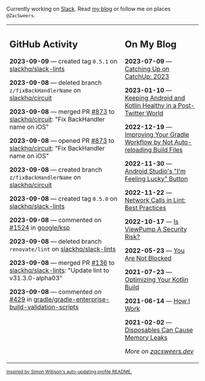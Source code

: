 Currently working on [Slack](https://slack.com/). Read [my blog](https://zacsweers.dev/) or follow me on places `@ZacSweers`.

<table><tr><td valign="top" width="60%">

## GitHub Activity
<!-- githubActivity starts -->
**2023-09-09** — created tag `0.5.1` on [slackhq/slack-lints](https://github.com/slackhq/slack-lints)

**2023-09-08** — deleted branch `z/fixBackHandlerName` on [slackhq/circuit](https://github.com/slackhq/circuit)

**2023-09-08** — merged PR [#873](https://github.com/slackhq/circuit/pull/873) to [slackhq/circuit](https://github.com/slackhq/circuit): "Fix BackHandler name on iOS"

**2023-09-08** — opened PR [#873](https://github.com/slackhq/circuit/pull/873) to [slackhq/circuit](https://github.com/slackhq/circuit): "Fix BackHandler name on iOS"

**2023-09-08** — created branch `z/fixBackHandlerName` on [slackhq/circuit](https://github.com/slackhq/circuit)

**2023-09-08** — created tag `0.5.0` on [slackhq/slack-lints](https://github.com/slackhq/slack-lints)

**2023-09-08** — commented on [#1524](https://github.com/google/ksp/issues/1524#issuecomment-1712111801) in [google/ksp](https://github.com/google/ksp)

**2023-09-08** — deleted branch `renovate/lint` on [slackhq/slack-lints](https://github.com/slackhq/slack-lints)

**2023-09-08** — merged PR [#136](https://github.com/slackhq/slack-lints/pull/136) to [slackhq/slack-lints](https://github.com/slackhq/slack-lints): "Update lint to v31.3.0-alpha03"

**2023-09-08** — commented on [#429](https://github.com/gradle/gradle-enterprise-build-validation-scripts/issues/429#issuecomment-1712103037) in [gradle/gradle-enterprise-build-validation-scripts](https://github.com/gradle/gradle-enterprise-build-validation-scripts)
<!-- githubActivity ends -->
</td><td valign="top" width="40%">

## On My Blog
<!-- blog starts -->
**2023-07-09** — [Catching Up on CatchUp: 2023](https://www.zacsweers.dev/catching-up-on-catchup-2023/)

**2023-01-10** — [Keeping Android and Kotlin Healthy in a Post-Twitter World](https://www.zacsweers.dev/keeping-android-healthy/)

**2022-12-19** — [Improving Your Gradle Workflow by Not Auto-reloading Build Files](https://www.zacsweers.dev/improving-your-workflow-by-not-auto-reloading-build-files/)

**2022-11-30** — [Android Studio's "I'm Feeling Lucky" Button](https://www.zacsweers.dev/android-studios-im-feeling-lucky-button/)

**2022-11-22** — [Network Calls in Lint: Best Practices](https://www.zacsweers.dev/network-calls-in-lint-best-practices/)

**2022-10-17** — [Is ViewPump A Security Risk?](https://www.zacsweers.dev/is-viewpump-a-security-risk/)

**2022-05-23** — [You Are Not Blocked](https://www.zacsweers.dev/you-are-not-blocked/)

**2021-07-23** — [Optimizing Your Kotlin Build](https://www.zacsweers.dev/optimizing-your-kotlin-build/)

**2021-06-14** — [How I Work](https://www.zacsweers.dev/how-i-work/)

**2021-02-02** — [Disposables Can Cause Memory Leaks](https://www.zacsweers.dev/disposables-can-cause-memory-leaks/)
<!-- blog ends -->
_More on [zacsweers.dev](https://zacsweers.dev/)_
</td></tr></table>

<sub><a href="https://simonwillison.net/2020/Jul/10/self-updating-profile-readme/">Inspired by Simon Willison's auto-updating profile README.</a></sub>